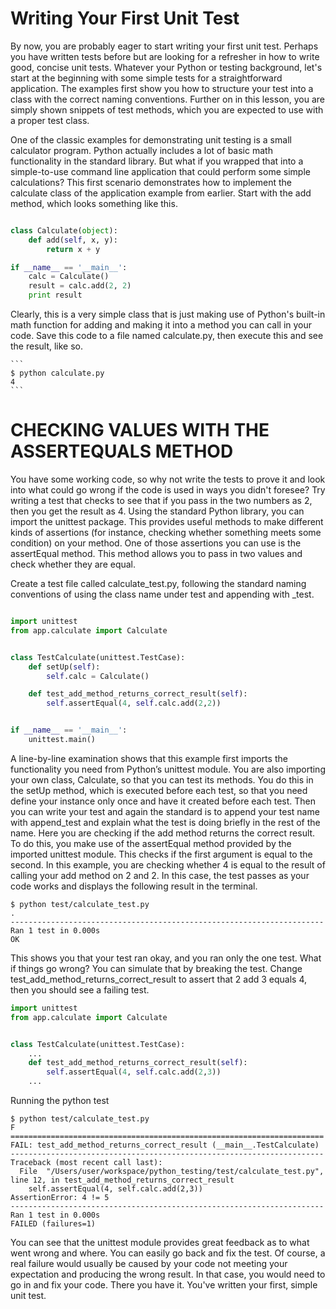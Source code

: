 # Writing Your First Unit Test
By now, you are probably eager to start writing your first unit test. Perhaps you have written tests before but are looking for a refresher in how to write good, concise unit tests. Whatever your Python or testing background, let's start at the beginning with some simple tests for a straightforward application. The examples first show you how to structure your test into a class with the correct naming conventions. Further on in this lesson, you are simply shown snippets of test methods, which you are expected to use with a proper test class.

One of the classic examples for demonstrating unit testing is a small calculator program. Python actually includes a lot of basic math functionality in the standard library. But what if you wrapped that into a simple-to-use command line application that could perform some simple calculations? This first scenario demonstrates how to implement the calculate class of the application example from earlier. Start with the add method, which looks something like this.

```python

class Calculate(object):
    def add(self, x, y):
        return x + y

if __name__ == '__main__':
    calc = Calculate()
    result = calc.add(2, 2)
    print result
  ```
   
   Clearly, this is a very simple class that is just making use of Python's built-in math function for adding and making it into a method you can call in your code. Save this code to a file named calculate.py, then execute this and see the result, like so.
    
    ```
    $ python calculate.py
    4
    ```
   
   # CHECKING VALUES WITH THE ASSERTEQUALS METHOD
You have some working code, so why not write the tests to prove it and look into what could go wrong if the code is used in ways you didn't foresee? Try writing a test that checks to see that if you pass in the two numbers as 2, then you get the result as 4. Using the standard Python library, you can import the unittest package. This provides useful methods to make different kinds of assertions (for instance, checking whether something meets some condition) on your method. One of those assertions you can use is the assertEqual method. This method allows you to pass in two values and check whether they are equal.

Create a test file called calculate_test.py, following the standard naming conventions of using the class name under test and appending with _test.

```python

import unittest
from app.calculate import Calculate


class TestCalculate(unittest.TestCase):
    def setUp(self):
        self.calc = Calculate()

    def test_add_method_returns_correct_result(self):
        self.assertEqual(4, self.calc.add(2,2))


if __name__ == '__main__':
    unittest.main()
```

A line-by-line examination shows that this example first imports the functionality you need from Python’s unittest module. You are also importing your own class, Calculate, so that you can test its methods. You do this in the setUp method, which is executed before each test, so that you need define your instance only once and have it created before each test. Then you can write your test and again the standard is to append your test name with append_test and explain what the test is doing briefly in the rest of the name. Here you are checking if the add method returns the correct result. To do this, you make use of the assertEqual method provided by the imported unittest module. This checks if the first argument is equal to the second. In this example, you are checking whether 4 is equal to the result of calling your add method on 2 and 2. In this case, the test passes as your code works and displays the following result in the terminal.


```
$ python test/calculate_test.py
.
----------------------------------------------------------------------
Ran 1 test in 0.000s
OK
```

This shows you that your test ran okay, and you ran only the one test. What if things go wrong? You can simulate that by breaking the test. Change test_add_method_returns_correct_result to assert that 2 add 3 equals 4, then you should see a failing test.

```python
import unittest
from app.calculate import Calculate


class TestCalculate(unittest.TestCase):
    ...
    def test_add_method_returns_correct_result(self):
        self.assertEqual(4, self.calc.add(2,3))
    ...

```

Running the python test

```
$ python test/calculate_test.py
F
======================================================================
FAIL: test_add_method_returns_correct_result (__main__.TestCalculate)
----------------------------------------------------------------------
Traceback (most recent call last):
  File  "/Users/user/workspace/python_testing/test/calculate_test.py", line 12, in test_add_method_returns_correct_result
    self.assertEqual(4, self.calc.add(2,3))
AssertionError: 4 != 5
----------------------------------------------------------------------
Ran 1 test in 0.000s
FAILED (failures=1)
```
You can see that the unittest module provides great feedback as to what went wrong and where. You can easily go back and fix the test. Of course, a real failure would usually be caused by your code not meeting your expectation and producing the wrong result. In that case, you would need to go in and fix your code. There you have it. You've written your first, simple unit test.






